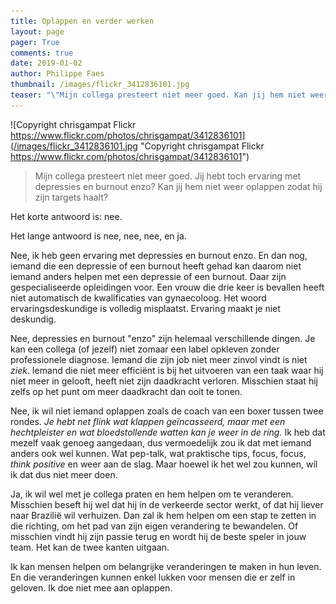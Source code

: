 ```yaml
---
title: Oplappen en verder werken
layout: page
pager: True
comments: true
date: 2019-01-02
author: Philippe Faes
thumbnail: /images/flickr_3412836101.jpg
teaser: "\"Mijn collega presteert niet meer goed. Kan jij hem niet weer oplappen zodat hij zijn targets haalt?\" Het korte antwoord is: ..."
---
```


![Copyright chrisgampat Flickr https://www.flickr.com/photos/chrisgampat/3412836101](/images/flickr_3412836101.jpg "Copyright chrisgampat Flickr https://www.flickr.com/photos/chrisgampat/3412836101")

> Mijn collega presteert niet meer goed. Jij hebt toch ervaring met depressies en burnout enzo? Kan jij hem niet weer oplappen zodat hij zijn targets haalt?

Het korte antwoord is: nee. 

Het lange antwoord is nee, nee, nee, en ja.

Nee, ik heb geen ervaring met depressies en burnout enzo. En dan nog, iemand die een depressie of een burnout heeft gehad kan daarom niet iemand anders helpen met een depressie of een burnout. Daar zijn gespecialiseerde opleidingen voor. Een vrouw die drie keer is bevallen heeft niet automatisch de kwalificaties van gynaecoloog. Het woord ervaringsdeskundige is volledig misplaatst. Ervaring maakt je niet deskundig.

Nee, depressies en burnout "enzo" zijn helemaal verschillende dingen. Je kan een collega (of jezelf) niet zomaar een label opkleven zonder professionele diagnose. Iemand die zijn job niet meer zinvol vindt is niet *ziek*. 
Iemand die niet meer efficiënt is bij het uitvoeren van een taak waar hij niet meer in gelooft, heeft niet zijn daadkracht verloren. Misschien staat hij zelfs op het punt om meer daadkracht dan ooit te tonen.

Nee, ik wil niet iemand oplappen zoals de coach van een boxer tussen twee rondes. *Je hebt net flink wat klappen geïncasseerd, maar met een hechtpleister en wat bloedstollende watten kan je weer in de ring.* Ik heb dat mezelf vaak genoeg aangedaan, dus vermoedelijk zou ik dat met iemand anders ook wel kunnen. Wat pep-talk, wat praktische tips, focus, focus, *think positive* en weer aan de slag. Maar hoewel ik het wel zou kunnen, wíl ik dat dus niet meer doen.

Ja, ik wil wel met je collega praten en hem helpen om te veranderen. 
Misschien beseft hij wel dat hij in de verkeerde sector werkt, of dat hij liever naar Brazilië wil verhuizen. Dan zal ik hem helpen om een stap te zetten in die richting, om het pad van zijn eigen verandering te bewandelen. 
Of misschien vindt hij zijn passie terug en wordt hij de beste speler in jouw team. Het kan de twee kanten uitgaan. 

Ik kan mensen helpen om belangrijke veranderingen te maken in hun leven. En die veranderingen kunnen enkel lukken voor mensen die er zelf in geloven. Ik doe niet mee aan oplappen.

